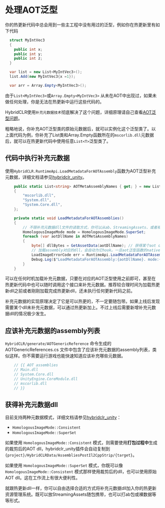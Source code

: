 # 处理AOT泛型

你的热更新代码中总会用到一些主工程中没有用过的泛型，例如你在热更新里有如下代码

```csharp
  struct MyIntVec3
  {
    public int x;
    public int y;
    public int z;
  }

  var list = new List<MyIntVec3>();
  list.Add(new MyIntVec3{x =1});

  var arr = Array.Empty<MyIntVec3>();
```

由于`List<MyIntVec3>`或`Array.Empty<MyIntVec3>` 从未在AOT中出现过，如果未做任何处理，你是无法在热更新中运行这些代码的。

HybridCLR使用`补充元数据技术`彻底解决了这个问题，详细原理请自己查看[AOT泛型问题](/hybridclr/aot_generic/)。

粗略地说，你补充AOT泛型类的原始元数据后，就可以实例化这个泛型类了。以上面代码为例，你补充了List类和Array.Empty函数所在的`mscorlib.dll`元数据后，就可以在热更新代码中使用任意`List<T>`泛型类了。


## 代码中执行补充元数据

使用`HybridCLR.RuntimeApi.LoadMetadataForAOTAssembly`函数为AOT泛型补充元数据，详细文档请参见[hybridclr_unity](/hybridclr/hybridclr_unity/)。

```csharp
    public static List<string> AOTMetaAssemblyNames { get; } = new List<string>()
    {
        "mscorlib.dll",
        "System.dll",
        "System.Core.dll",
    };

    private static void LoadMetadataForAOTAssemblies()
    {
        // 不限补充元数据dll文件的读取方式，你可以从ab、StreamingAssets、或者裸文件下载等办法获得
        HomologousImageMode mode = HomologousImageMode.SuperSet;
        foreach (var aotDllName in AOTMetaAssemblyNames)
        {
            byte[] dllBytes = GetAssetData(aotDllName); // 获得某个aot dll文件所有字节
            // 加载assembly对应的dll，会自动为它hook。一旦aot泛型函数的native函数不存在，用解释器版本代码
            LoadImageErrorCode err = RuntimeApi.LoadMetadataForAOTAssembly(dllBytes, mode);
            Debug.Log($"LoadMetadataForAOTAssembly:{aotDllName}. mode:{mode} ret:{err}");
        }
    }
```

可以在任何时机加载补充元数据，只要在对应的AOT泛型使用之前即可，甚至在热更新代码中也可以随时调用这个接口来补充元数据。推荐较合理时间为加载热更新dll之前或者刚刚加载完成热更新dll，还未执行任何更新代码之前。

补充元数据的实现原理决定了它是可以热更的，不一定要随包带。如果上线后发现需要某个dll未补充元数据，可以通过热更新加上。不过上线后需要新增补充元数据dll的情况极少发生。

## 应该补充元数据的assembly列表

`HybridCLR/generate/AOTGenericReference` 命令生成的 AOTGenericReferences.cs 文件中包含了应该补充元数据的assembly列表，类似这样。你不需要运行游戏也能快速知道应该补充哪些元数据。

```csharp
	// {{ AOT assemblies
	// Main.dll
	// System.Core.dll
	// UnityEngine.CoreModule.dll
	// mscorlib.dll
	// }}
```

## 获得补充元数据dll

目前支持两种元数据模式，详细文档请参见[hybridclr_unity](/hybridclr/hybridclr_unity/)：

- `HomologousImageMode::Consistent`
- `HomologousImageMode::SuperSet`

如果使用 `HomologousImageMode::Consistent` 模式，则需要使用**打包过程中**生成的裁剪后的AOT dll，hybridclr_unity插件会自动复制到`{project}/HybridCLRData/AssembliesPostIl2CppStrip/{target}`。

如果使用 `HomologousImageMode::SuperSet` 模式，你既可以像 `HomologousImageMode::Consistent` 模式那样使用裁剪后的dll，也可以使用原始AOT dll。这在工作流上有很大便利性。

就跟热更新dll一样，你可以自由选择合适的方式将补充元数据dll加入你的热更新资源管理系统。既可以放StreamingAssets随包携带，也可以打ab包或裸数据等等形式。
